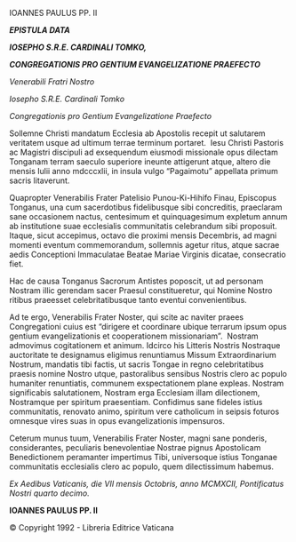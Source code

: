 IOANNES PAULUS PP. II

***EPISTULA DATA***

***IOSEPHO S.R.E. CARDINALI TOMKO,***

***CONGREGATIONIS PRO GENTIUM EVANGELIZATIONE PRAEFECTO***

*Venerabili Fratri Nostro*

*Iosepho S.R.E. Cardinali Tomko*

*Congregationis pro Gentium Evangelizatione Praefecto*

Sollemne Christi mandatum Ecclesia ab Apostolis recepit ut salutarem veritatem usque ad ultimum terrae terminum portaret.  Iesu Christi Pastoris ac Magistri discipuli ad exsequendum eiusmodi missionale opus dilectam Tonganam terram saeculo superiore ineunte attigerunt atque, altero die mensis Iulii anno mdcccxlii, in insula vulgo “Pagaimotu” appellata primum sacris litaverunt.

Quapropter Venerabilis Frater Patelisio Punou-Ki-Hihifo Finau, Episcopus Tonganus, una cum sacerdotibus fidelibusque sibi concreditis, praeclaram sane occasionem nactus, centesimum et quinquagesimum expletum annum ab institutione suae ecclesialis communitatis celebrandum sibi proposuit. Itaque, sicut accepimus, octavo die proximi mensis Decembris, ad magni momenti eventum commemorandum, sollemnis agetur ritus, atque sacrae aedis Conceptioni Immaculatae Beatae Mariae Virginis dicatae, consecratio fiet.

Hac de causa Tonganus Sacrorum Antistes poposcit, ut ad personam Nostram illic gerendam sacer Praesul constitueretur, qui Nomine Nostro ritibus praeesset celebritatibusque tanto eventui convenientibus.

Ad te ergo, Venerabilis Frater Noster, qui scite ac naviter praees Congregationi cuius est “dirigere et coordinare ubique terrarum ipsum opus gentium evangelizationis et cooperationem missionariam”.  Nostram admovimus cogitationem et animum. Idcirco his Litteris Nostris Nostraque auctoritate te designamus eligimus renuntiamus Missum Extraordinarium Nostrum, mandatis tibi factis, ut sacris Tongae in regno celebritatibus praesis nomine Nostro utque, pastoralibus sensibus Nostris clero ac populo humaniter renuntiatis, communem exspectationem plane expleas. Nostram significabis salutationem, Nostram erga Ecclesiam illam dilectionem, Nostramque per spiritum praesentiam. Confidimus sane fideles istius communitatis, renovato animo, spiritum vere catholicum in seipsis foturos omnesque vires suas in opus evangelizationis impensuros.

Ceterum munus tuum, Venerabilis Frater Noster, magni sane ponderis, considerantes, peculiaris benevolentiae Nostrae pignus Apostolicam Benedictionem peramanter impertimus Tibi, universoque istius Tonganae communitatis ecclesialis clero ac populo, quem dilectissimum habemus.

*Ex Aedibus Vaticanis, die VII mensis Octobris, anno MCMXCII, Pontificatus Nostri quarto decimo.*

**IOANNES PAULUS PP. II**

© Copyright 1992 - Libreria Editrice Vaticana